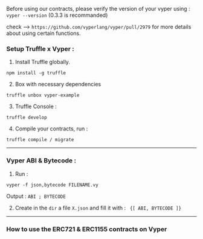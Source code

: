 Before using our contracts, please verify the version of your vyper using : ``` vyper --version ``` (0.3.3 is recommanded) 

check --> ``` https://github.com/vyperlang/vyper/pull/2979 ``` for more details about using certain functions. 


### Setup Truffle x Vyper :

1. Install Truffle globally.

`npm install -g truffle`

2. Box with necessary dependencies

`truffle unbox vyper-example`

3. Truffle Console :

`truffle develop`

4. Compile your contracts, run :

`truffle compile / migrate`

------


### Vyper ABI & Bytecode :

1. Run :

`vyper -f json,bytecode FILENAME.vy`

Output : `ABI ; BYTECODE`

2. Create in the `dir` a file `X.json` and fill it with : ` {[ ABI, BYTECODE ]}`

------------------------------------------------------------------------------------------------------

### How to use the ERC721 & ERC1155 contracts on Vyper 
